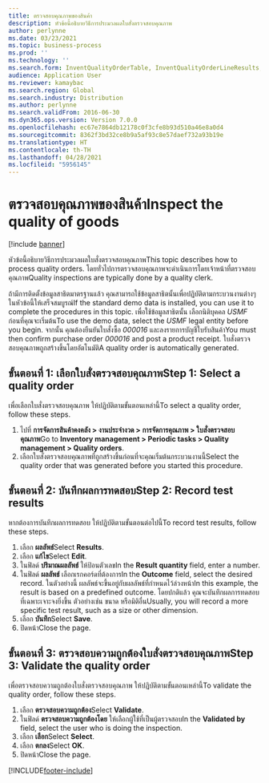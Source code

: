 ```yaml
---
title: ตรวจสอบคุณภาพของสินค้า
description: หัวข้อนี้อธิบายวิธีการประมวลผลใบสั่งตรวจสอบคุณภาพ
author: perlynne
ms.date: 03/23/2021
ms.topic: business-process
ms.prod: ''
ms.technology: ''
ms.search.form: InventQualityOrderTable, InventQualityOrderLineResults, HcmWorkerLookUp
audience: Application User
ms.reviewer: kamaybac
ms.search.region: Global
ms.search.industry: Distribution
ms.author: perlynne
ms.search.validFrom: 2016-06-30
ms.dyn365.ops.version: Version 7.0.0
ms.openlocfilehash: ec67e7864db12178c0f3cfe8b93d510a46e8a0d4
ms.sourcegitcommit: 8362f3bd32ce8b9a5af93c8e57daef732a93b19e
ms.translationtype: HT
ms.contentlocale: th-TH
ms.lasthandoff: 04/28/2021
ms.locfileid: "5956145"
---
```

# <a name="inspect-the-quality-of-goods"></a><span data-ttu-id="02bf4-103">ตรวจสอบคุณภาพของสินค้า</span><span class="sxs-lookup"><span data-stu-id="02bf4-103">Inspect the quality of goods</span></span>

[!include [banner](../../includes/banner.md)]

<span data-ttu-id="02bf4-104">หัวข้อนี้อธิบายวิธีการประมวลผลใบสั่งตรวจสอบคุณภาพ</span><span class="sxs-lookup"><span data-stu-id="02bf4-104">This topic describes how to process quality orders.</span></span> <span data-ttu-id="02bf4-105">โดยทั่วไปการตรวจสอบคุณภาพจะดำเนินการโดยเจ้าหน้าที่ตรวจสอบคุณภาพ</span><span class="sxs-lookup"><span data-stu-id="02bf4-105">Quality inspections are typically done by a quality clerk.</span></span>

<span data-ttu-id="02bf4-106">ถ้ามีการติดตั้งข้อมูลสาธิตมาตรฐานแล้ว คุณสามารถใช้ข้อมูลสาธิตนั้นเพื่อปฏิบัติตามกระบวนงานต่างๆ ในหัวข้อนี้ให้เสร็จสมบูรณ์</span><span class="sxs-lookup"><span data-stu-id="02bf4-106">If the standard demo data is installed, you can use it to complete the procedures in this topic.</span></span> <span data-ttu-id="02bf4-107">เพื่อใช้ข้อมูลสาธิตนั้น เลือกนิติบุคคล *USMF* ก่อนที่คุณจะเริ่มต้น</span><span class="sxs-lookup"><span data-stu-id="02bf4-107">To use the demo data, select the *USMF* legal entity before you begin.</span></span> <span data-ttu-id="02bf4-108">จากนั้น คุณต้องยืนยันใบสั่งซื้อ *000016* และลงรายการบัญชีใบรับสินค้า</span><span class="sxs-lookup"><span data-stu-id="02bf4-108">You must then confirm purchase order *000016* and post a product receipt.</span></span> <span data-ttu-id="02bf4-109">ใบสั่งตรวจสอบคุณภาพถูกสร้างขึ้นโดยอัตโนมัติ</span><span class="sxs-lookup"><span data-stu-id="02bf4-109">A quality order is automatically generated.</span></span>

## <a name="step-1-select-a-quality-order"></a><span data-ttu-id="02bf4-110">ขั้นตอนที่ 1: เลือกใบสั่งตรวจสอบคุณภาพ</span><span class="sxs-lookup"><span data-stu-id="02bf4-110">Step 1: Select a quality order</span></span>

<span data-ttu-id="02bf4-111">เพื่อเลือกใบสั่งตรวจสอบคุณภาพ ให้ปฏิบัติตามขั้นตอนเหล่านี้</span><span class="sxs-lookup"><span data-stu-id="02bf4-111">To select a quality order, follow these steps.</span></span>

1. <span data-ttu-id="02bf4-112">ไปที่ **การจัดการสินค้าคงคลัง \> งานประจำงวด \> การจัดการคุณภาพ \> ใบสั่งตรวจสอบคุณภาพ**</span><span class="sxs-lookup"><span data-stu-id="02bf4-112">Go to **Inventory management \> Periodic tasks \> Quality management \> Quality orders**.</span></span>
1. <span data-ttu-id="02bf4-113">เลือกใบสั่งตรวจสอบคุณภาพที่ถูกสร้างขึ้นก่อนที่จะคุณเริ่มต้นกระบวนงานนี้</span><span class="sxs-lookup"><span data-stu-id="02bf4-113">Select the quality order that was generated before you started this procedure.</span></span>

## <a name="step-2-record-test-results"></a><span data-ttu-id="02bf4-114">ขั้นตอนที่ 2: บันทึกผลการทดสอบ</span><span class="sxs-lookup"><span data-stu-id="02bf4-114">Step 2: Record test results</span></span>

<span data-ttu-id="02bf4-115">หากต้องการบันทึกผลการทดสอบ ให้ปฏิบัติตามขั้นตอนต่อไปนี้</span><span class="sxs-lookup"><span data-stu-id="02bf4-115">To record test results, follow these steps.</span></span>

1. <span data-ttu-id="02bf4-116">เลือก **ผลลัพธ์**</span><span class="sxs-lookup"><span data-stu-id="02bf4-116">Select **Results**.</span></span>
1. <span data-ttu-id="02bf4-117">เลือก **แก้ไข**</span><span class="sxs-lookup"><span data-stu-id="02bf4-117">Select **Edit**.</span></span>
1. <span data-ttu-id="02bf4-118">ในฟิลด์ **ปริมาณผลลัพธ์** ให้ป้อนตัวเลข</span><span class="sxs-lookup"><span data-stu-id="02bf4-118">In the **Result quantity** field, enter a number.</span></span>
1. <span data-ttu-id="02bf4-119">ในฟิลด์ **ผลลัพธ์** เลือกเรกคอร์ดที่ต้องการ</span><span class="sxs-lookup"><span data-stu-id="02bf4-119">In the **Outcome** field, select the desired record.</span></span> <span data-ttu-id="02bf4-120">ในตัวอย่างนี้ ผลลัพธ์จะขึ้นอยู่กับผลลัพธ์ที่กำหนดไว้ล่วงหน้า</span><span class="sxs-lookup"><span data-stu-id="02bf4-120">In this example, the result is based on a predefined outcome.</span></span> <span data-ttu-id="02bf4-121">โดยปกติแล้ว คุณจะบันทึกผลการทดสอบที่เฉพาะเจาะจงยิ่งขึ้น ตัวอย่างเช่น ขนาด หรือมิติอื่น</span><span class="sxs-lookup"><span data-stu-id="02bf4-121">Usually, you will record a more specific test result, such as a size or other dimension.</span></span>
1. <span data-ttu-id="02bf4-122">เลือก **บันทึก**</span><span class="sxs-lookup"><span data-stu-id="02bf4-122">Select **Save**.</span></span>
1. <span data-ttu-id="02bf4-123">ปิดหน้า</span><span class="sxs-lookup"><span data-stu-id="02bf4-123">Close the page.</span></span>

## <a name="step-3-validate-the-quality-order"></a><span data-ttu-id="02bf4-124">ขั้นตอนที่ 3: ตรวจสอบความถูกต้องใบสั่งตรวจสอบคุณภาพ</span><span class="sxs-lookup"><span data-stu-id="02bf4-124">Step 3: Validate the quality order</span></span>

<span data-ttu-id="02bf4-125">เพื่อตรวจสอบความถูกต้องใบสั่งตรวจสอบคุณภาพ ให้ปฏิบัติตามขั้นตอนเหล่านี้</span><span class="sxs-lookup"><span data-stu-id="02bf4-125">To validate the quality order, follow these steps.</span></span>

1. <span data-ttu-id="02bf4-126">เลือก **ตรวจสอบความถูกต้อง**</span><span class="sxs-lookup"><span data-stu-id="02bf4-126">Select **Validate**.</span></span>
1. <span data-ttu-id="02bf4-127">ในฟิลด์ **ตรวจสอบความถูกต้องโดย** ให้เลือกผู้ใช้ที่เป็นผู้ตรวจสอบ</span><span class="sxs-lookup"><span data-stu-id="02bf4-127">In the **Validated by** field, select the user who is doing the inspection.</span></span>
1. <span data-ttu-id="02bf4-128">เลือก **เลือก**</span><span class="sxs-lookup"><span data-stu-id="02bf4-128">Select **Select**.</span></span>
1. <span data-ttu-id="02bf4-129">เลือก **ตกลง**</span><span class="sxs-lookup"><span data-stu-id="02bf4-129">Select **OK**.</span></span>
1. <span data-ttu-id="02bf4-130">ปิดหน้า</span><span class="sxs-lookup"><span data-stu-id="02bf4-130">Close the page.</span></span>

[!INCLUDE[footer-include](../../../includes/footer-banner.md)]
